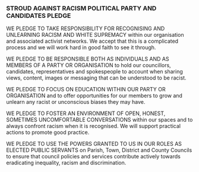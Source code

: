 ### STROUD AGAINST RACISM POLITICAL PARTY AND CANDIDATES PLEDGE

WE PLEDGE TO TAKE RESPONSIBILITY FOR RECOGNISING AND UNLEARNING RACISM AND WHITE SUPREMACY within our organisation and associated activist networks. We accept that this is a complicated process and we will work hard in good faith to see it through.

WE PLEDGE TO BE RESPONSIBLE BOTH AS INDIVIDUALS AND AS MEMBERS OF A PARTY OR ORGANISATION to hold our councillors, candidates, representatives and spokespeople to account when sharing views, content, images or messaging that can be understood to be racist.

WE PLEDGE TO FOCUS ON EDUCATION WITHIN OUR PARTY OR ORGANISATION and to offer opportunities for our members to grow and unlearn any racist or unconscious biases they may have.

WE PLEDGE TO FOSTER AN ENVIRONMENT OF OPEN, HONEST, SOMETIMES UNCOMFORTABLE CONVERSATIONS within our spaces and to always confront racism when it is recognised. We will support practical actions to promote good practice.

WE PLEDGE TO USE THE POWERS GRANTED TO US IN OUR ROLES AS ELECTED PUBLIC SERVANTS on Parish, Town, District and County Councils to ensure that council policies and services contribute actively towards eradicating inequality, racism and discrimination.
